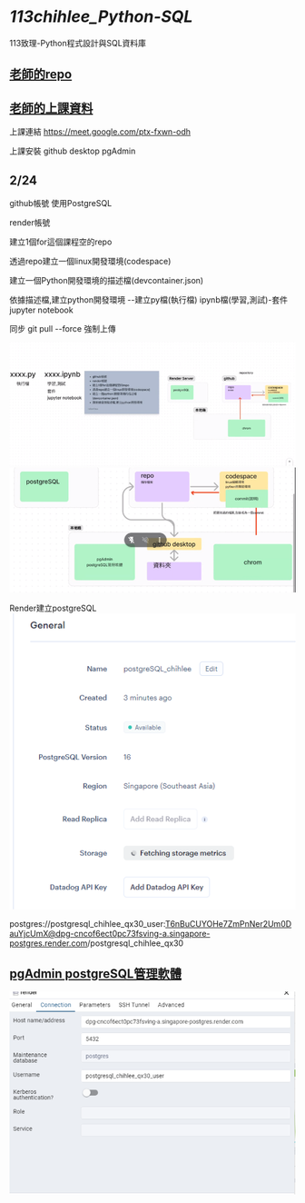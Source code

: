 # _113chihlee_Python-SQL_
113致理-Python程式設計與SQL資料庫

## [老師的repo](https://github.com/roberthsu2003/__112_gov_Python_sql__)
## [老師的上課資料](https://github.com/roberthsu2003/python-SQLite-MySQL)

上課連結 https://meet.google.com/ptx-fxwn-odh

上課安裝 github desktop  pgAdmin

## 2/24

github帳號 使用PostgreSQL

render帳號

建立1個for這個課程空的repo

透過repo建立一個linux開發環境(codespace)

建立一個Python開發環境的描述檔(devcontainer.json)

依據描述檔,建立python開發環境
--建立py檔(執行檔) ipynb檔(學習,測試)-套件jupyter notebook

同步 git pull --force 強制上傳

![Alt text](image.png)
![Alt text](image-3.png)

Render建立postgreSQL
![Alt text](image-1.png)

postgres://postgresql_chihlee_qx30_user:T6nBuCUYOHe7ZmPnNer2Um0DauYjcUmX@dpg-cncof6ect0pc73fsving-a.singapore-postgres.render.com/postgresql_chihlee_qx30

## [pgAdmin postgreSQL管理軟體](https://github.com/roberthsu2003/python-SQLite-MySQL/blob/master/postgresSQL)

![Alt text](image-2.png)
